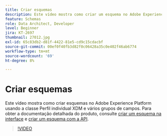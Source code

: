 ```yaml
---
title: Criar esquemas
description: Este vídeo mostra como criar um esquema no Adobe Experience Platform usando a classe Perfil individual XDM e vários grupos de campos.
feature: Schemas
role: Data Architect, Developer
level: Beginner
jira: KT-2697
thumbnail: 27012.jpg
exl-id: 65c83db2-d81f-4422-81e5-cd9c15cdacbf
source-git-commit: 00ef0f40fb3d82f0c06428a35c0e402f46ab6774
workflow-type: tm+mt
source-wordcount: '69'
ht-degree: 8%

---
```


# Criar esquemas

Este vídeo mostra como criar esquemas no Adobe Experience Platform usando a classe Perfil individual XDM e vários grupos de campos. Para obter a documentação detalhada do produto, consulte [criar um esquema na interface](https://experienceleague.adobe.com/docs/experience-platform/xdm/tutorials/create-schema-ui.html?lang=pt-BR) e [criar um esquema com a API](https://experienceleague.adobe.com/docs/experience-platform/xdm/tutorials/create-schema-api.html?lang=pt-BR).

>[!VIDEO](https://video.tv.adobe.com/v/27012?learn=on)